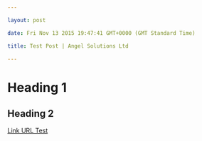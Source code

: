 ```yaml
---

layout: post

date: Fri Nov 13 2015 19:47:41 GMT+0000 (GMT Standard Time)

title: Test Post | Angel Solutions Ltd

---
```





# Heading 1

## Heading 2


[Link URL Test](https://www.google.co.uk/)
